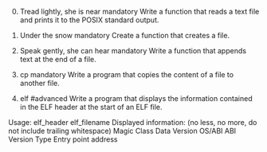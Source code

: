 0. Tread lightly, she is near
mandatory
Write a function that reads a text file and prints it to the POSIX standard output.

1. Under the snow
mandatory
Create a function that creates a file.
2. Speak gently, she can hear
mandatory
Write a function that appends text at the end of a file.
3. cp
mandatory
Write a program that copies the content of a file to another file.
4. elf
#advanced
Write a program that displays the information contained in the ELF header at the start of an ELF file.

Usage: elf_header elf_filename
Displayed information: (no less, no more, do not include trailing whitespace)
Magic
Class
Data
Version
OS/ABI
ABI Version
Type
Entry point address

